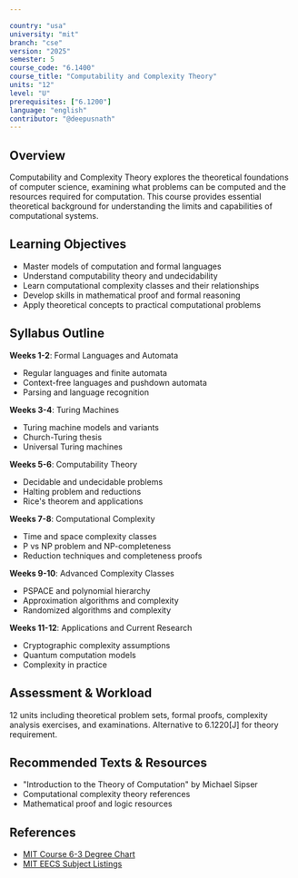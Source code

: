 ```yaml
---

country: "usa"
university: "mit"
branch: "cse"
version: "2025"
semester: 5
course_code: "6.1400"
course_title: "Computability and Complexity Theory"
units: "12"
level: "U"
prerequisites: ["6.1200"]
language: "english"
contributor: "@deepusnath"
---
```


## Overview

Computability and Complexity Theory explores the theoretical foundations of computer science, examining what problems can be computed and the resources required for computation. This course provides essential theoretical background for understanding the limits and capabilities of computational systems.

## Learning Objectives

- Master models of computation and formal languages
- Understand computability theory and undecidability
- Learn computational complexity classes and their relationships
- Develop skills in mathematical proof and formal reasoning
- Apply theoretical concepts to practical computational problems

## Syllabus Outline

**Weeks 1-2**: Formal Languages and Automata
- Regular languages and finite automata
- Context-free languages and pushdown automata
- Parsing and language recognition

**Weeks 3-4**: Turing Machines
- Turing machine models and variants
- Church-Turing thesis
- Universal Turing machines

**Weeks 5-6**: Computability Theory
- Decidable and undecidable problems
- Halting problem and reductions
- Rice's theorem and applications

**Weeks 7-8**: Computational Complexity
- Time and space complexity classes
- P vs NP problem and NP-completeness
- Reduction techniques and completeness proofs

**Weeks 9-10**: Advanced Complexity Classes
- PSPACE and polynomial hierarchy
- Approximation algorithms and complexity
- Randomized algorithms and complexity

**Weeks 11-12**: Applications and Current Research
- Cryptographic complexity assumptions
- Quantum computation models
- Complexity in practice

## Assessment & Workload

12 units including theoretical problem sets, formal proofs, complexity analysis exercises, and examinations. Alternative to 6.1220[J] for theory requirement.

## Recommended Texts & Resources

- "Introduction to the Theory of Computation" by Michael Sipser
- Computational complexity theory references
- Mathematical proof and logic resources

## References

- [MIT Course 6-3 Degree Chart](https://catalog.mit.edu/degree-charts/computer-science-engineering-course-6-3/)
- [MIT EECS Subject Listings](https://catalog.mit.edu/subjects/6/)
